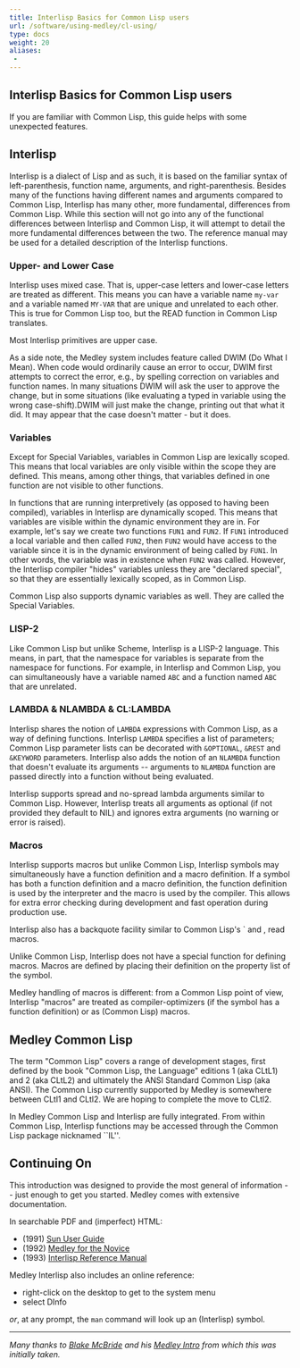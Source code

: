 ```yaml
---
title: Interlisp Basics for Common Lisp users
url: /software/using-medley/cl-using/
type: docs
weight: 20
aliases:
 - 
---
```

## Interlisp Basics for Common Lisp users

If you are familiar with Common Lisp, this guide helps with some unexpected features.

## Interlisp

Interlisp is a dialect of Lisp and as such, it is based on the familiar syntax of left-parenthesis, function name, arguments, and right-parenthesis.  Besides many of the functions having different names and arguments compared to Common Lisp, Interlisp has many other, more fundamental, differences from Common Lisp.  While this section will not go into any of the functional differences between Interlisp and Common Lisp, it will attempt to detail the more fundamental differences between the two.  The reference manual may be used for a detailed description of the Interlisp functions.

### Upper- and Lower Case

Interlisp uses mixed case.  That is, upper-case letters and lower-case
letters are treated as different.  This means you can have a variable
name `my-var` and a variable named `MY-VAR` that are unique and
unrelated to each other. This is true for Common Lisp too, but
the READ function in Common Lisp translates.

Most Interlisp primitives are upper case.

As a side note, the Medley system includes feature called DWIM (Do
What I Mean).  When code would ordinarily cause an error to occur,
DWIM first  attempts to correct the error, e.g., by spelling correction
on variables and function names. In many situations DWIM will ask the
user to approve the change, but in some situations (like evaluating
a typed in variable using the wrong case-shift).DWIM will just
make the change, printing out that what it did.
 It may appear that the case doesn't matter - but it does.

### Variables

Except for Special Variables, variables in Common Lisp are lexically
scoped.  This means that local variables are only visible within the
scope they are defined.  This means, among other things, that
variables defined in one function are not visible to other functions.

In functions that are running interpretively (as opposed to having
been compiled), variables in Interlisp are dynamically scoped.  This
means that variables are visible within the dynamic environment they
are in.  For example, let's say we create two functions `FUN1`
and `FUN2`.  If `FUN1` introduced a local variable and then
called `FUN2`, then `FUN2` would have access to the variable
since it is in the dynamic environment of being called by `FUN1`.
In other words, the variable was in existence when `FUN2` was
called.  However, the Interlisp compiler "hides" variables unless
they are "declared special", so that they are essentially lexically scoped,
as in Common Lisp.

Common Lisp also supports dynamic variables as well.  They are called
the Special Variables.

### LISP-2

Like Common Lisp but unlike Scheme, Interlisp is a LISP-2 language.
This means, in part, that the namespace for variables is separate from
the namespace for functions.  For example, in Interlisp and
Common Lisp, you can simultaneously have a variable named `ABC`
and a function named `ABC` that are unrelated.

### LAMBDA & NLAMBDA & CL:LAMBDA

Interlisp shares the notion of `LAMBDA` expressions with Common Lisp,
as a way of defining functions. Interlisp `LAMBDA` specifies a list
of parameters; Common Lisp parameter lists can be decorated with
`&OPTIONAL`, `&REST` and `&KEYWORD` parameters. Interlisp also
adds the notion of an `NLAMBDA` function that doesn't evaluate
its arguments --  arguments to 
`NLAMBDA` function are passed directly into a function without 
being evaluated.

Interlisp supports spread and no-spread lambda arguments similar to
Common Lisp.  However, Interlisp treats all arguments as
optional (if not provided they default to NIL) and ignores extra arguments
(no warning or error is raised).

### Macros

Interlisp supports macros but unlike Common Lisp, Interlisp symbols
may simultaneously have a function definition and a macro definition.
If a symbol has both a function definition and a macro definition, the
function definition is used by the interpreter and the macro
is used by the compiler.  This allows for extra error checking during 
development and fast operation during production use.

Interlisp also has a backquote facility similar to Common Lisp's \`
and \, read macros.

Unlike Common Lisp, Interlisp does not have a special function for
defining macros.  Macros are defined by placing their definition on
the property list of the symbol.

Medley handling of macros is different: from a Common Lisp point of view, Interlisp "macros" are treated as compiler-optimizers (if the symbol has a function definition) or as (Common Lisp) macros.

## Medley Common Lisp

The term "Common Lisp" covers a range of development stages, first
defined by the book "Common Lisp, the Language" editions 1 (aka CLtL1)
and 2 (aka CLtL2) and ultimately the ANSI Standard Common Lisp (aka ANSI).
The Common Lisp currently supported by Medley is somewhere between
CLtl1 and CLtl2.  We are hoping to complete the move to
CLtl2.

In Medley Common Lisp and Interlisp are fully
integrated.  From within Common Lisp, Interlisp functions may be
accessed through the Common Lisp package nicknamed ``IL''.

## Continuing On

This introduction was designed to provide the most general of
information -- just enough to get you started.  Medley comes
with extensive documentation. 

In searchable PDF and (imperfect) HTML:

* (1991) [Sun User Guide](/documentation/SunUserGuide.pdf)
* (1992) [Medley for the Novice](/documentation/Medley-Primer.pdf)
* (1993) [Interlisp Reference Manual](/documentation/IRM.pdf)

Medley Interlisp also includes an online reference:

* right-click on the desktop to get to the system menu
* select DInfo

_or_, at any prompt, the `man` command will look up an (Interlisp) symbol.

------------
_Many thanks to [Blake McBride](https://github.com/blakemcbride) and his [Medley Intro](https://github.com/blakemcbride/medley-intro) from which this was initially taken._
